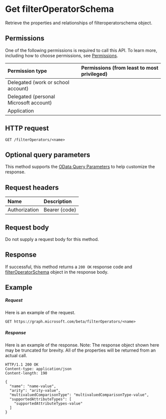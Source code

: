 # Get filterOperatorSchema

Retrieve the properties and relationships of filteroperatorschema object.
## Permissions
One of the following permissions is required to call this API. To learn more, including how to choose permissions, see [Permissions](../../../concepts/permissions_reference.md).

|Permission type      | Permissions (from least to most privileged)              |
|:--------------------|:---------------------------------------------------------|
|Delegated (work or school account) |    |
|Delegated (personal Microsoft account) |    |
|Application |  | 

## HTTP request
<!-- { "blockType": "ignored" } -->
```http
GET /filterOperators/<name>
```
## Optional query parameters
This method supports the [OData Query Parameters](http://graph.microsoft.io/docs/overview/query_parameters) to help customize the response.

## Request headers
| Name      |Description|
|:----------|:----------|
| Authorization  | Bearer {code}|

## Request body
Do not supply a request body for this method.
## Response
If successful, this method returns a `200 OK` response code and [filterOperatorSchema](../resources/filteroperatorschema.md) object in the response body.
## Example
##### Request
Here is an example of the request.
<!-- {
  "blockType": "request",
  "name": "get_filteroperatorschema"
}-->
```http
GET https://graph.microsoft.com/beta/filterOperators/<name>
```
##### Response
Here is an example of the response. Note: The response object shown here may be truncated for brevity. All of the properties will be returned from an actual call.
<!-- {
  "blockType": "response",
  "truncated": true,
  "@odata.type": "microsoft.graph.filterOperatorSchema"
} -->
```http
HTTP/1.1 200 OK
Content-type: application/json
Content-length: 190

{
  "name": "name-value",
  "arity": "arity-value",
  "multivaluedComparisonType": "multivaluedComparisonType-value",
  "supportedAttributeTypes": [
    "supportedAttributeTypes-value"
  ]
}
```

<!-- uuid: 8fcb5dbc-d5aa-4681-8e31-b001d5168d79
2015-10-25 14:57:30 UTC -->
<!-- {
  "type": "#page.annotation",
  "description": "Get filterOperatorSchema",
  "keywords": "",
  "section": "documentation",
  "tocPath": ""
}-->